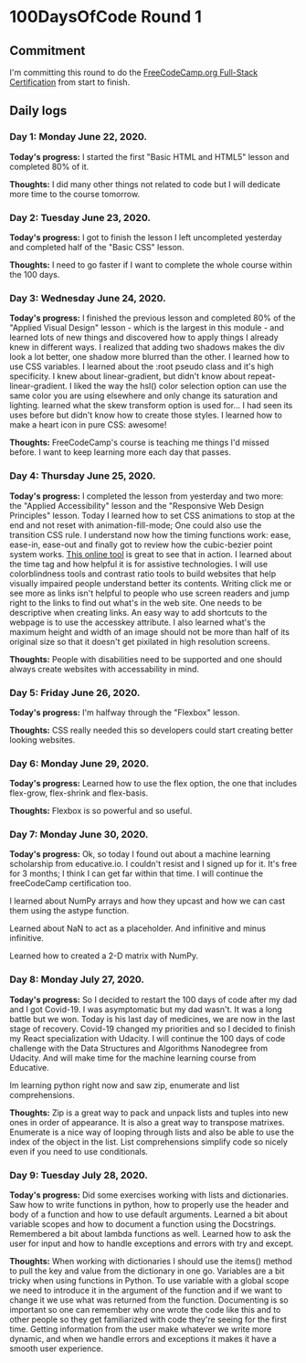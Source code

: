 # 100DaysOfCode Round 1

## Commitment

I'm committing this round to do the [FreeCodeCamp.org Full-Stack Certification](https://www.freecodecamp.org/) from start to finish.

## Daily logs

### Day 1: Monday June 22, 2020.

**Today's progress:** I started the first "Basic HTML and HTML5" lesson and completed 80% of it. 

**Thoughts:** I did many other things not related to code but I will dedicate more time to the course tomorrow.


### Day 2: Tuesday June 23, 2020.

**Today's progress:** I got to finish the lesson I left uncompleted yesterday and completed half of the "Basic CSS" lesson.

**Thoughts:** I need to go faster if I want to complete the whole course within the 100 days.


### Day 3: Wednesday June 24, 2020.

**Today's progress:** I finished the previous lesson and completed 80% of the "Applied Visual Design" lesson - which is the largest in this module - and learned lots of new things and discovered how to apply things I already knew in different ways. I realized that adding two shadows makes the div look a lot better, one shadow more blurred than the other. I learned how to use CSS variables. I learned about the :root pseudo class and it's high specificity. I knew about linear-gradient, but didn't know about repeat-linear-gradient. I liked the way the hsl() color selection option can use the same color you are using elsewhere and only change its saturation and lighting. learned what the skew transform option is used for... I had seen its uses before but didn't know how to create those styles. I learned how to make a heart icon in pure CSS: awesome!

**Thoughts:** FreeCodeCamp's course is teaching me things I'd missed before. I want to keep learning more each day that passes. 


### Day 4: Thursday June 25, 2020.

**Today's progress:** I completed the lesson from yesterday and two more: the "Applied Accessibility" lesson and the "Responsive Web Design Principles" lesson. Today I learned how to set CSS animations to stop at the end and not reset with animation-fill-mode; One could also use the transition CSS rule. I understand now how the timing functions work: ease, ease-in, ease-out and finally got to review how the cubic-bezier point system works. [This online tool](https://cubic-bezier.com/#.17,.67,.83,.67) is great to see that in action. I learned about the time tag and how helpful it is for assistive technologies. I will use colorblindness tools and contrast ratio tools to build websites that help visually impaired people understand better its contents. Writing click me or see more as links isn't helpful to people who use screen readers and jump right to the links to find out what's in the web site. One needs to be descriptive when creating links. An easy way to add shortcuts to the webpage is to use the accesskey attribute. I also learned what's the maximum height and width of an image should not be more than half of its original size so that it doesn't get pixilated in high resolution screens.

**Thoughts:** People with disabilities need to be supported and one should always create websites with accessability in mind. 


### Day 5: Friday June 26, 2020.

**Today's progress:** I'm halfway through the "Flexbox" lesson.

**Thoughts:** CSS really needed this so developers could start creating better looking websites.


### Day 6: Monday June 29, 2020.

**Today's progress:** Learned how to use the flex option, the one that includes flex-grow, flex-shrink and flex-basis.

**Thoughts:** Flexbox is so powerful and so useful. 


### Day 7: Monday June 30, 2020.

**Today's progress:** Ok, so today I found out about a machine learning scholarship from educative.io. I couldn't resist and I signed up for it. It's free for 3 months; I think I can get far within that time. I will continue the freeCodeCamp certification too.

I learned about NumPy arrays and how they upcast and how we can cast them using the astype function.

Learned about NaN to act as a placeholder. And infinitive and minus infinitive. 

Learned how to created a 2-D matrix with NumPy.


### Day 8: Monday July 27, 2020.

**Today's progress:** So I decided to restart the 100 days of code after my dad and I got Covid-19. I was asymptomatic but my dad wasn't. It was a long battle but we won. Today is his last day of medicines, we are now in the last stage of recovery. Covid-19 changed my priorities and so I decided to finish my React specialization with Udacity. I will continue the 100 days of code challenge with the Data Structures and Algorithms Nanodegree from Udacity. And will make time for the machine learning course from Educative. 

Im learning python right now and saw zip, enumerate and list comprehensions. 

**Thoughts:** Zip is a great way to pack and unpack lists and tuples into new ones in order of appearance. It is also a great way to transpose matrixes. Enumerate is a nice way of looping through lists and also be able to use the index of the object in the list. List comprehensions simplify code so nicely even if you need to use conditionals. 


### Day 9: Tuesday July 28, 2020.

**Today's progress:** Did some exercises working with lists and dictionaries. Saw how to write functions in python, how to properly use the header and body of a function and how to use default arguments. Learned a bit about variable scopes and how to document a function using the Docstrings. Remembered a bit about lambda functions as well. Learned how to ask the user for input and how to handle exceptions and errors with try and except.

**Thoughts:** When working with dictionaries I should use the items() method to pull the key and value from the dictionary in one go. Variables are a bit tricky when using functions in Python. To use variable with a global scope we need to introduce it in the argument of the function and if we want to change it we use what was returned from the function. Documenting is so important so one can remember why one wrote the code like this and to other people so they get familiarized with code they're seeing for the first time. Getting information from the user make whatever we write more dynamic, and when we handle errors and exceptions it makes it have a smooth user experience. 